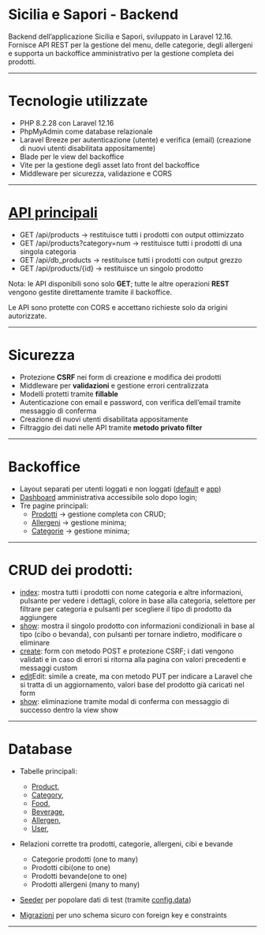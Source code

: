 # Sicilia e Sapori - Backend

Backend dell’applicazione Sicilia e Sapori, sviluppato in Laravel 12.16. Fornisce API REST per la gestione del menu, delle categorie, degli allergeni e supporta un backoffice amministrativo per la gestione completa dei prodotti.

---

# Tecnologie utilizzate

-   PHP 8.2.28 con Laravel 12.16
-   PhpMyAdmin come database relazionale
-   Laravel Breeze per autenticazione (utente) e verifica (email) (creazione di nuovi utenti disabilitata appositamente)
-   Blade per le view del backoffice
-   Vite per la gestione degli asset lato front del backoffice
-   Middleware per sicurezza, validazione e CORS

---

# [API principali](/routes/api.php)

-   GET /api/products → restituisce tutti i prodotti con output ottimizzato
-   GET /api/products?category=num → restituisce tutti i prodotti di una singola categoria
-   GET /api/db_products → restituisce tutti i prodotti con output grezzo
-   GET /api/products/{id} → restituisce un singolo prodotto

Nota: le API disponibili sono solo **GET**; tutte le altre operazioni **REST** vengono gestite direttamente tramite il backoffice.

Le API sono protette con CORS e accettano richieste solo da origini autorizzate.

---

# Sicurezza

-   Protezione **CSRF** nei form di creazione e modifica dei prodotti
-   Middleware per **validazioni** e gestione errori centralizzata
-   Modelli protetti tramite **fillable**
-   Autenticazione con email e password, con verifica dell’email tramite messaggio di conferma
-   Creazione di nuovi utenti disabilitata appositamente
-   Filtraggio dei dati nelle API tramite **metodo privato filter**

---

# Backoffice []()

-   Layout separati per utenti loggati e non loggati ([default] e [app])
-   [Dashboard] amministrativa accessibile solo dopo login;
-   Tre pagine principali:
    -   [Prodotti] → gestione completa con CRUD;
    -   [Allergeni] → gestione minima;
    -   [Categorie] → gestione minima;

---

# CRUD dei prodotti:

-   [index]: mostra tutti i prodotti con nome categoria e altre informazioni, pulsante per vedere i dettagli, colore in base alla categoria, selettore per filtrare per categoria e pulsanti per scegliere il tipo di prodotto da aggiungere
-   [show](/resources/views/products/show.blade.php): mostra il singolo prodotto con informazioni condizionali in base al tipo (cibo o bevanda), con pulsanti per tornare indietro, modificare o eliminare
-   [create](/resources/views/products/create.blade.php): form con metodo POST e protezione CSRF; i dati vengono validati e in caso di errori si ritorna alla pagina con valori precedenti e messaggi custom
-   [edit](/resources/views/products/edit.blade.php)Edit: simile a create, ma con metodo PUT per indicare a Laravel che si tratta di un aggiornamento, valori base del prodotto già caricati nel form
-   [show](/resources/views/products/show.blade.php): eliminazione tramite modal di conferma con messaggio di successo dentro la view show

---

# Database

-   Tabelle principali:

    -   [Product](/app/Models/Product.php),
    -   [Category](/app/Models/Category.php),
    -   [Food](/app/Models/Food.php),
    -   [Beverage](/app/Models/Beverage.php),
    -   [Allergen](/app/Models/Allergen.php),
    -   [User](/app/Models/User.php),

-   Relazioni corrette tra prodotti, categorie, allergeni, cibi e bevande
    -   Categorie prodotti (one to many)
    -   Prodotti cibi(one to one)
    -   Prodotti bevande(one to one)
    -   Prodotti allergeni (many to many)
-   [Seeder](/database/seeders/) per popolare dati di test (tramite [config.data])
-   [Migrazioni](/database/migrations/) per uno schema sicuro con foreign key e constraints

---

[config.data]: /config/data/
[Prodotti]: /resources/views/products/
[Allergeni]: /resources/views/allergens/index.blade.php
[Categorie]: /resources/views/categories/index.blade.php
[index]: /resources/views/products/index.blade.php
[default]: /resources/views/layouts/default.blade.php
[app]: /resources/views/layouts/app.blade.php
[Dashboard]: /resources/views/dashboard.blade.php
